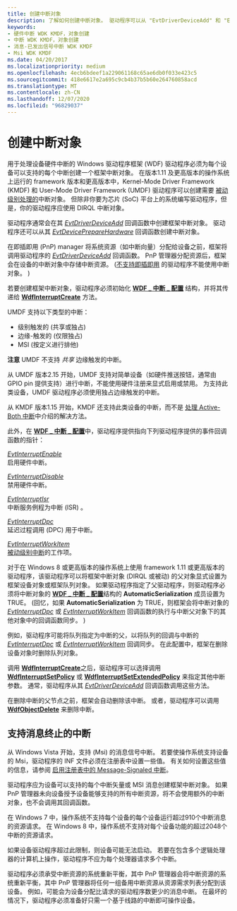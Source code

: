 ```yaml
---
title: 创建中断对象
description: 了解如何创建中断对象。 驱动程序可以从 "EvtDriverDeviceAdd" 和 "EvtDevicePrepareHardware" 回调函数创建中断对象。
keywords:
- 硬件中断 WDK KMDF，对象创建
- 中断 WDK KMDF，对象创建
- 消息-已发出信号中断 WDK KMDF
- Msi WDK KMDF
ms.date: 04/20/2017
ms.localizationpriority: medium
ms.openlocfilehash: 4ecb6bdeef1a229061168c65ae6db0f033e423c5
ms.sourcegitcommit: 418e6617e2a695c9cb4b37b5b60e264760858acd
ms.translationtype: MT
ms.contentlocale: zh-CN
ms.lasthandoff: 12/07/2020
ms.locfileid: "96829037"
---
```

# <a name="creating-an-interrupt-object"></a>创建中断对象


用于处理设备硬件中断的 Windows 驱动程序框架 (WDF) 驱动程序必须为每个设备可以支持的每个中断创建一个框架中断对象。 在版本1.11 及更高版本的操作系统上运行的 framework 版本和更高版本中，Kernel-Mode Driver Framework (KMDF) 和 User-Mode Driver Framework (UMDF) 驱动程序可以创建需要 [被动级别处理的](supporting-passive-level-interrupts.md)中断对象。 但除非你要为芯片 (SoC) 平台上的系统编写驱动程序，但是，你的驱动程序应使用 DIRQL 中断对象。

驱动程序通常会在其 [*EvtDriverDeviceAdd*](/windows-hardware/drivers/ddi/wdfdriver/nc-wdfdriver-evt_wdf_driver_device_add) 回调函数中创建框架中断对象。 驱动程序还可以从其 [*EvtDevicePrepareHardware*](/windows-hardware/drivers/ddi/wdfdevice/nc-wdfdevice-evt_wdf_device_prepare_hardware) 回调函数创建中断对象。

在即插即用 (PnP) manager 将系统资源（如中断向量）分配给设备之前，框架将调用驱动程序的 [*EvtDriverDeviceAdd*](/windows-hardware/drivers/ddi/wdfdriver/nc-wdfdriver-evt_wdf_driver_device_add) 回调函数。 PnP 管理器分配资源后，框架会在设备的中断对象中存储中断资源。  ([不支持即插即用](using-kernel-mode-driver-framework-with-non-pnp-drivers.md) 的驱动程序不能使用中断对象。 ) 

若要创建框架中断对象，驱动程序必须初始化 [**WDF \_ 中断 \_ 配置**](/windows-hardware/drivers/ddi/wdfinterrupt/ns-wdfinterrupt-_wdf_interrupt_config) 结构，并将其传递给 [**WdfInterruptCreate**](/windows-hardware/drivers/ddi/wdfinterrupt/nf-wdfinterrupt-wdfinterruptcreate) 方法。

UMDF 支持以下类型的中断：

-   级别触发的 (共享或独占) 
-   边缘-触发的 (仅限独占) 
-   MSI (按定义进行排他) 

**注意**  UMDF 不支持 *共享* 边缘触发的中断。

 

从 UMDF 版本2.15 开始，UMDF 支持对简单设备（如硬件推送按钮，通常由 GPIO pin 提供支持）进行中断，不能使用硬件注册来显式启用或禁用。 为支持此类设备，UMDF 驱动程序必须使用独占边缘触发的中断。

从 KMDF 版本1.15 开始，KMDF 还支持此类设备的中断，而不是 [处理 Active-Both 中断](handling-active-both-interrupts.md)中介绍的解决方法。

此外，在 [**WDF \_ 中断 \_ 配置**](/windows-hardware/drivers/ddi/wdfinterrupt/ns-wdfinterrupt-_wdf_interrupt_config)中，驱动程序提供指向下列驱动程序提供的事件回调函数的指针：

<a href="" id="---------evtinterruptenable--------"></a>[*EvtInterruptEnable*](/windows-hardware/drivers/ddi/wdfinterrupt/nc-wdfinterrupt-evt_wdf_interrupt_enable)  
启用硬件中断。

<a href="" id="---------evtinterruptdisable--------"></a>[*EvtInterruptDisable*](/windows-hardware/drivers/ddi/wdfinterrupt/nc-wdfinterrupt-evt_wdf_interrupt_disable)  
禁用硬件中断。

<a href="" id="---------evtinterruptisr--------"></a>[*EvtInterruptIsr*](/windows-hardware/drivers/ddi/wdfinterrupt/nc-wdfinterrupt-evt_wdf_interrupt_isr)  
中断服务例程为中断 (ISR) 。

<a href="" id="---------evtinterruptdpc--------"></a>[*EvtInterruptDpc*](/windows-hardware/drivers/ddi/wdfinterrupt/nc-wdfinterrupt-evt_wdf_interrupt_dpc)  
延迟过程调用 (DPC) 用于中断。

<a href="" id="evtinterruptworkitem"></a>[*EvtInterruptWorkItem*](/windows-hardware/drivers/ddi/wdfinterrupt/nc-wdfinterrupt-evt_wdf_interrupt_workitem)  
[被动级别中断](supporting-passive-level-interrupts.md)的工作项。

对于在 Windows 8 或更高版本的操作系统上使用 framework 1.11 或更高版本的驱动程序，该驱动程序可以将框架中断对象 (DIRQL 或被动) 的父对象显式设置为框架设备对象或框架队列对象。 如果驱动程序指定了父驱动程序，则驱动程序必须将中断对象的 [**WDF \_ 中断 \_ 配置**](/windows-hardware/drivers/ddi/wdfinterrupt/ns-wdfinterrupt-_wdf_interrupt_config)结构的 **AutomaticSerialization** 成员设置为 TRUE。  (回忆，如果 **AutomaticSerialization** 为 TRUE，则框架会将中断对象的 [*EvtInterruptDpc*](/windows-hardware/drivers/ddi/wdfinterrupt/nc-wdfinterrupt-evt_wdf_interrupt_dpc) 或 [*EvtInterruptWorkItem*](/windows-hardware/drivers/ddi/wdfinterrupt/nc-wdfinterrupt-evt_wdf_interrupt_workitem) 回调函数的执行与中断父对象下的其他对象中的回调函数同步。 ) 

例如，驱动程序可能将队列指定为中断的父，以将队列的回调与中断的 [*EvtInterruptDpc*](/windows-hardware/drivers/ddi/wdfinterrupt/nc-wdfinterrupt-evt_wdf_interrupt_dpc) 或 [*EvtInterruptWorkItem*](/windows-hardware/drivers/ddi/wdfinterrupt/nc-wdfinterrupt-evt_wdf_interrupt_workitem) 回调同步。 在此配置中，框架在删除设备对象时删除队列对象。

调用 [**WdfInterruptCreate**](/windows-hardware/drivers/ddi/wdfinterrupt/nf-wdfinterrupt-wdfinterruptcreate)之后，驱动程序可以选择调用 [**WdfInterruptSetPolicy**](/windows-hardware/drivers/ddi/wdfinterrupt/nf-wdfinterrupt-wdfinterruptsetpolicy) 或 [**WdfInterruptSetExtendedPolicy**](/windows-hardware/drivers/ddi/wdfinterrupt/nf-wdfinterrupt-wdfinterruptsetextendedpolicy) 来指定其他中断参数。 通常，驱动程序从其 [*EvtDriverDeviceAdd*](/windows-hardware/drivers/ddi/wdfdriver/nc-wdfdriver-evt_wdf_driver_device_add) 回调函数调用这些方法。

在删除中断的父节点之前，框架会自动删除该中断。 或者，驱动程序可以调用 [**WdfObjectDelete**](/windows-hardware/drivers/ddi/wdfobject/nf-wdfobject-wdfobjectdelete) 来删除中断。

## <a name="supporting-message-signaled-interrupts"></a>支持消息终止的中断


从 Windows Vista 开始，支持 (Msi) 的消息信号中断。 若要使操作系统支持设备的 Msi，驱动程序的 INF 文件必须在注册表中设置一些值。 有关如何设置这些值的信息，请参阅 [启用注册表中的 Message-Signaled 中断](../kernel/enabling-message-signaled-interrupts-in-the-registry.md)。

驱动程序应为设备可以支持的每个中断矢量或 MSI 消息创建框架中断对象。 如果 PnP 管理器未向设备授予设备能够支持的所有中断资源，将不会使用额外的中断对象，也不会调用其回调函数。

在 Windows 7 中，操作系统不支持每个设备的每个设备运行超过910个中断消息的资源请求。 在 Windows 8 中，操作系统不支持对每个设备功能的超过2048个中断的资源请求。

如果设备驱动程序超过此限制，则设备可能无法启动。 若要在包含多个逻辑处理器的计算机上操作，驱动程序不应为每个处理器请求多个中断。

驱动程序必须承受中断资源的系统重新平衡，其中 PnP 管理器会将中断资源的系统重新平衡，其中 PnP 管理器将任何一组备用中断资源从资源需求列表分配到该设备。 例如，可能会为设备分配比请求的驱动程序数更少的消息中断。 在最坏的情况下，驱动程序必须准备好只需一个基于线路的中断即可操作设备。

 

